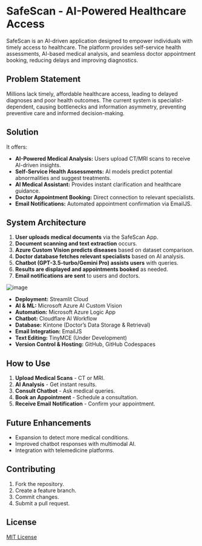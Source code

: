 # SafeScan - AI-Powered Healthcare Access

SafeScan is an AI-driven application designed to empower individuals with timely access to healthcare. The platform provides self-service health assessments, AI-based medical analysis, and seamless doctor appointment booking, reducing delays and improving diagnostics.

## Problem Statement
Millions lack timely, affordable healthcare access, leading to delayed diagnoses and poor health outcomes. The current system is specialist-dependent, causing bottlenecks and information asymmetry, preventing preventive care and informed decision-making.

## Solution
It offers:
- **AI-Powered Medical Analysis:** Users upload CT/MRI scans to receive AI-driven insights.
- **Self-Service Health Assessments:** AI models predict potential abnormalities and suggest treatments.
- **AI Medical Assistant:** Provides instant clarification and healthcare guidance.
- **Doctor Appointment Booking:** Direct connection to relevant specialists.
- **Email Notifications:** Automated appointment confirmation via EmailJS.

## System Architecture
1. **User uploads medical documents** via the SafeScan App.
2. **Document scanning and text extraction** occurs.
3. **Azure Custom Vision predicts diseases** based on dataset comparison.
4. **Doctor database fetches relevant specialists** based on AI analysis.
5. **Chatbot (GPT-3.5-turbo/Gemini Pro) assists users** with queries.
6. **Results are displayed and appointments booked** as needed.
7. **Email notifications are sent** to users and doctors.

  ![image](https://github.com/user-attachments/assets/7798f905-f56f-495e-8025-1e30128bdfae)

- **Deployment:** Streamlit Cloud
- **AI & ML:** Microsoft Azure AI Custom Vision
- **Automation:** Microsoft Azure Logic App
- **Chatbot:** Cloudflare AI Workflow
- **Database:** Kintone (Doctor’s Data Storage & Retrieval)
- **Email Integration:** EmailJS
- **Text Editing:** TinyMCE (Under Development)
- **Version Control & Hosting:** GitHub, GitHub Codespaces

## How to Use
1. **Upload Medical Scans** - CT or MRI.
2. **AI Analysis** - Get instant results.
3. **Consult Chatbot** - Ask medical queries.
4. **Book an Appointment** - Schedule a consultation.
5. **Receive Email Notification** - Confirm your appointment.

## Future Enhancements
- Expansion to detect more medical conditions.
- Improved chatbot responses with multimodal AI.
- Integration with telemedicine platforms.

## Contributing
1. Fork the repository.
2. Create a feature branch.
3. Commit changes.
4. Submit a pull request.

## License
[MIT License](LICENSE)


